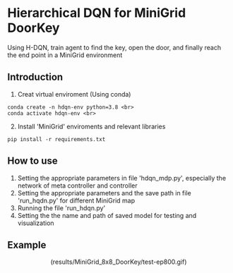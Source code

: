 # Hierarchical DQN for MiniGrid DoorKey
Using H-DQN, train agent to find the key, open the door, and finally reach the end point in a MiniGrid environment

## Introduction
1. Creat virtual enviroment (Using conda)
```
conda create -n hdqn-env python=3.8 <br>
conda activate hdqn-env <br>
```
2. Install 'MiniGrid' enviroments and relevant libraries
```
pip install -r requirements.txt
```

## How to use
1. Setting the appropriate parameters in file 'hdqn_mdp.py', especially the network of meta controller and controller
2. Setting the appropriate parameters and the save path in file 'run_hqdn.py' for different MiniGrid map
3. Running the file 'run_hdqn.py'
4. Setting the the name and path of saved model for testing and visualization

## Example
<p align="center">(results/MiniGrid_8x8_DoorKey/test-ep800.gif)</p>
